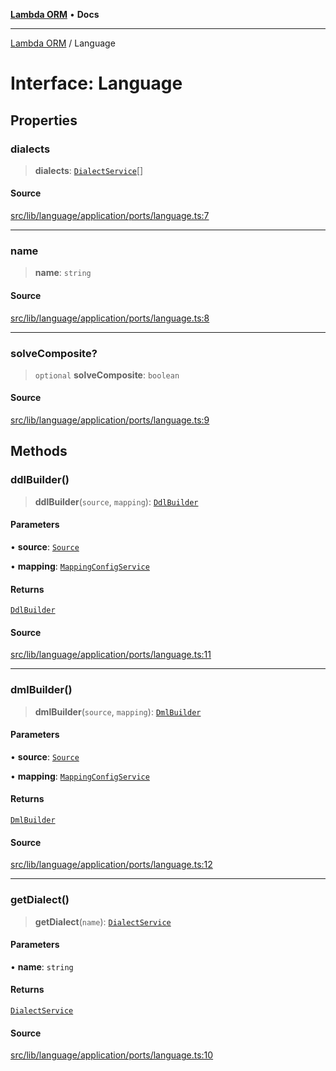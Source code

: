 [**Lambda ORM**](../README.md) • **Docs**

***

[Lambda ORM](../README.md) / Language

# Interface: Language

## Properties

### dialects

> **dialects**: [`DialectService`](../classes/DialectService.md)[]

#### Source

[src/lib/language/application/ports/language.ts:7](https://github.com/lambda-orm/lambdaorm/blob/d1e7e058f2cd0335e56c0044cc0cb5e2e2d5878e/src/lib/language/application/ports/language.ts#L7)

***

### name

> **name**: `string`

#### Source

[src/lib/language/application/ports/language.ts:8](https://github.com/lambda-orm/lambdaorm/blob/d1e7e058f2cd0335e56c0044cc0cb5e2e2d5878e/src/lib/language/application/ports/language.ts#L8)

***

### solveComposite?

> `optional` **solveComposite**: `boolean`

#### Source

[src/lib/language/application/ports/language.ts:9](https://github.com/lambda-orm/lambdaorm/blob/d1e7e058f2cd0335e56c0044cc0cb5e2e2d5878e/src/lib/language/application/ports/language.ts#L9)

## Methods

### ddlBuilder()

> **ddlBuilder**(`source`, `mapping`): [`DdlBuilder`](DdlBuilder.md)

#### Parameters

• **source**: [`Source`](Source.md)

• **mapping**: [`MappingConfigService`](../classes/MappingConfigService.md)

#### Returns

[`DdlBuilder`](DdlBuilder.md)

#### Source

[src/lib/language/application/ports/language.ts:11](https://github.com/lambda-orm/lambdaorm/blob/d1e7e058f2cd0335e56c0044cc0cb5e2e2d5878e/src/lib/language/application/ports/language.ts#L11)

***

### dmlBuilder()

> **dmlBuilder**(`source`, `mapping`): [`DmlBuilder`](DmlBuilder.md)

#### Parameters

• **source**: [`Source`](Source.md)

• **mapping**: [`MappingConfigService`](../classes/MappingConfigService.md)

#### Returns

[`DmlBuilder`](DmlBuilder.md)

#### Source

[src/lib/language/application/ports/language.ts:12](https://github.com/lambda-orm/lambdaorm/blob/d1e7e058f2cd0335e56c0044cc0cb5e2e2d5878e/src/lib/language/application/ports/language.ts#L12)

***

### getDialect()

> **getDialect**(`name`): [`DialectService`](../classes/DialectService.md)

#### Parameters

• **name**: `string`

#### Returns

[`DialectService`](../classes/DialectService.md)

#### Source

[src/lib/language/application/ports/language.ts:10](https://github.com/lambda-orm/lambdaorm/blob/d1e7e058f2cd0335e56c0044cc0cb5e2e2d5878e/src/lib/language/application/ports/language.ts#L10)
